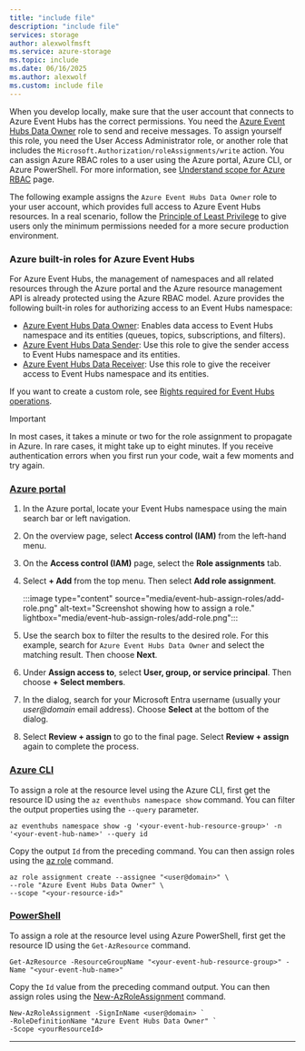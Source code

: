 ```yaml
---
title: "include file"
description: "include file"
services: storage
author: alexwolfmsft
ms.service: azure-storage
ms.topic: include
ms.date: 06/16/2025
ms.author: alexwolf
ms.custom: include file
---
```


When you develop locally, make sure that the user account that connects to Azure Event Hubs has the correct permissions. You need the [Azure Event Hubs Data Owner](../../../articles/role-based-access-control/built-in-roles.md#azure-event-hubs-data-owner) role to send and receive messages. To assign yourself this role, you need the User Access Administrator role, or another role that includes the `Microsoft.Authorization/roleAssignments/write` action. You can assign Azure RBAC roles to a user using the Azure portal, Azure CLI, or Azure PowerShell. For more information, see [Understand scope for Azure RBAC](../../../articles/role-based-access-control/scope-overview.md) page.

The following example assigns the `Azure Event Hubs Data Owner` role to your user account, which provides full access to Azure Event Hubs resources. In a real scenario, follow the [Principle of Least Privilege](../../../articles/active-directory/develop/secure-least-privileged-access.md) to give users only the minimum permissions needed for a more secure production environment.

### Azure built-in roles for Azure Event Hubs

For Azure Event Hubs, the management of namespaces and all related resources through the Azure portal and the Azure resource management API is already protected using the Azure RBAC model. Azure provides the following built-in roles for authorizing access to an Event Hubs namespace:

- [Azure Event Hubs Data Owner](../../../articles/role-based-access-control/built-in-roles.md#azure-event-hubs-data-owner): Enables data access to Event Hubs namespace and its entities (queues, topics, subscriptions, and filters).
- [Azure Event Hubs Data Sender](../../../articles/role-based-access-control/built-in-roles.md#azure-event-hubs-data-sender): Use this role to give the sender access to Event Hubs namespace and its entities.
- [Azure Event Hubs Data Receiver](../../../articles/role-based-access-control/built-in-roles.md#azure-event-hubs-data-receiver): Use this role to give the receiver access to Event Hubs namespace and its entities.

If you want to create a custom role, see [Rights required for Event Hubs operations](../../../articles/service-bus-messaging/service-bus-sas.md#rights-required-for-service-bus-operations).

> [!IMPORTANT]
> In most cases, it takes a minute or two for the role assignment to propagate in Azure. In rare cases, it might take up to eight minutes. If you receive authentication errors when you first run your code, wait a few moments and try again.

### [Azure portal](#tab/roles-azure-portal)

1. In the Azure portal, locate your Event Hubs namespace using the main search bar or left navigation.

1. On the overview page, select **Access control (IAM)** from the left-hand menu.	

1. On the **Access control (IAM)** page, select the **Role assignments** tab.

1. Select **+ Add** from the top menu. Then select **Add role assignment**.

    :::image type="content" source="media/event-hub-assign-roles/add-role.png" alt-text="Screenshot showing how to assign a role." lightbox="media/event-hub-assign-roles/add-role.png":::    

1. Use the search box to filter the results to the desired role. For this example, search for `Azure Event Hubs Data Owner` and select the matching result. Then choose **Next**.

1. Under **Assign access to**, select **User, group, or service principal**. Then choose **+ Select members**.

1. In the dialog, search for your Microsoft Entra username (usually your *user@domain* email address). Choose **Select** at the bottom of the dialog. 

1. Select **Review + assign** to go to the final page. Select **Review + assign** again to complete the process.

### [Azure CLI](#tab/roles-azure-cli)

To assign a role at the resource level using the Azure CLI, first get the resource ID using the `az eventhubs namespace show` command. You can filter the output properties using the `--query` parameter. 

```azurecli
az eventhubs namespace show -g '<your-event-hub-resource-group>' -n '<your-event-hub-name>' --query id
```

Copy the output `Id` from the preceding command. You can then assign roles using the [az role](/cli/azure/role) command.

```azurecli
az role assignment create --assignee "<user@domain>" \
--role "Azure Event Hubs Data Owner" \
--scope "<your-resource-id>"
```

### [PowerShell](#tab/roles-powershell)

To assign a role at the resource level using Azure PowerShell, first get the resource ID using the `Get-AzResource` command.

```azurepowershell
Get-AzResource -ResourceGroupName "<your-event-hub-resource-group>" -Name "<your-event-hub-name>"
```

Copy the `Id` value from the preceding command output. You can then assign roles using the [New-AzRoleAssignment](/powershell/module/az.resources/new-azroleassignment) command.

```azurepowershell
New-AzRoleAssignment -SignInName <user@domain> `
-RoleDefinitionName "Azure Event Hubs Data Owner" `
-Scope <yourResourceId>
```

---
